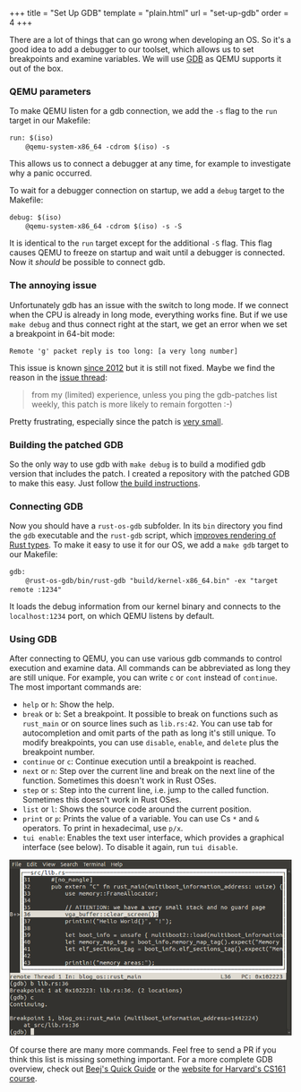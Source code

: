 +++
title = "Set Up GDB"
template = "plain.html"
url = "set-up-gdb"
order = 4
+++

There are a lot of things that can go wrong when developing an OS. So it's a good idea to add a debugger to our toolset, which allows us to set breakpoints and examine variables. We will use [GDB](https://www.gnu.org/software/gdb/) as QEMU supports it out of the box.

### QEMU parameters
To make QEMU listen for a gdb connection, we add the `-s` flag to the `run` target in our Makefile:

```make
run: $(iso)
	@qemu-system-x86_64 -cdrom $(iso) -s
```
This allows us to connect a debugger at any time, for example to investigate why a panic occurred.

To wait for a debugger connection on startup, we add a `debug` target to the Makefile:

```make
debug: $(iso)
	@qemu-system-x86_64 -cdrom $(iso) -s -S
```
It is identical to the `run` target except for the additional `-S` flag. This flag causes QEMU to freeze on startup and wait until a debugger is connected. Now it _should_ be possible to connect gdb.

### The annoying issue
Unfortunately gdb has an issue with the switch to long mode. If we connect when the CPU is already in long mode, everything works fine. But if we use `make debug` and thus connect right at the start, we get an error when we set a breakpoint in 64-bit mode:

```
Remote 'g' packet reply is too long: [a very long number]
```
This issue is known [since 2012][gdb issue patch] but it is still not fixed. Maybe we find the reason in the [issue thread][gdb issue thread]:

[gdb issue patch]: http://www.cygwin.com/ml/gdb-patches/2012-03/msg00116.html
[gdb issue thread]: https://sourceware.org/bugzilla/show_bug.cgi?id=13984#c11

> from my (limited) experience, unless you ping the gdb-patches list weekly, this patch is more likely to remain forgotten :-)

Pretty frustrating, especially since the patch is [very small][gdb patch commit].

[gdb patch commit]: https://github.com/phil-opp/binutils-gdb/commit/9e88c451844ad38bb82fe77d1f388c87c41b4520

### Building the patched GDB
So the only way to use gdb with `make debug` is to build a modified gdb version that includes the patch. I created a repository with the patched GDB to make this easy. Just follow [the build instructions].

[the build instructions]: https://github.com/phil-opp/binutils-gdb#gdb-for-64-bit-rust-operating-systems

### Connecting GDB
Now you should have a `rust-os-gdb` subfolder. In its `bin` directory you find the `gdb` executable and the `rust-gdb` script, which [improves rendering of Rust types]. To make it easy to use it for our OS, we add a `make gdb` target to our Makefile:

[improves rendering of Rust types]: https://michaelwoerister.github.io/2015/03/27/rust-xxdb.html

```make
gdb:
	@rust-os-gdb/bin/rust-gdb "build/kernel-x86_64.bin" -ex "target remote :1234"
```
It loads the debug information from our kernel binary and connects to the `localhost:1234` port, on which QEMU listens by default.

### Using GDB
After connecting to QEMU, you can use various gdb commands to control execution and examine data. All commands can be abbreviated as long they are still unique. For example, you can write `c` or `cont` instead of `continue`. The most important commands are:

- `help` or `h`: Show the help.
- `break` or `b`: Set a breakpoint. It possible to break on functions such as `rust_main` or on source lines such as `lib.rs:42`. You can use tab for autocompletion and omit parts of the path as long it's still unique. To modify breakpoints, you can use `disable`, `enable`, and `delete` plus the breakpoint number.
- `continue` or `c`: Continue execution until a breakpoint is reached.
- `next` or `n`: Step over the current line and break on the next line of the function. Sometimes this doesn't work in Rust OSes.
- `step` or `s`: Step into the current line, i.e. jump to the called function. Sometimes this doesn't work in Rust OSes.
- `list` or `l`: Shows the source code around the current position.
- `print` or `p`: Prints the value of a variable. You can use Cs `*` and `&` operators. To print in hexadecimal, use `p/x`.
- `tui enable`: Enables the text user interface, which provides a graphical interface (see below). To disable it again, run `tui disable`.

![gdb text user interface](gdb-tui-screenshot.png)

Of course there are many more commands. Feel free to send a PR if you think this list is missing something important. For a more complete GDB overview, check out [Beej's Quick Guide][bggdb] or the [website for Harvard's CS161 course][CS161].

[bggdb]: http://beej.us/guide/bggdb/
[CS161]: http://www.eecs.harvard.edu/~cs161/resources/gdb.html
